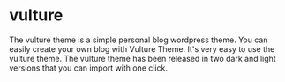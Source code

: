 # vulture
The vulture theme is a simple personal blog wordpress theme. You can easily create your own blog with Vulture Theme. It's very easy to use the vulture theme. The vulture theme has been released in two dark and light versions that you can import with one click.
